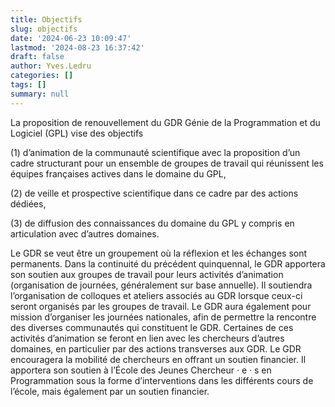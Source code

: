 ```yaml
---
title: Objectifs
slug: objectifs
date: '2024-06-23 10:09:47'
lastmod: '2024-08-23 16:37:42'
draft: false
author: Yves.Ledru
categories: []
tags: []
summary: null
---
```


La proposition de renouvellement du GDR Génie de la Programmation et du Logiciel (GPL) vise des objectifs

(1) d’animation de la communauté scientifique avec la proposition d’un cadre structurant pour un ensemble de groupes de travail qui réunissent les équipes françaises actives dans le domaine du GPL,

(2) de veille  et prospective scientifique  dans ce cadre par des actions dédiées,

(3) de diffusion des connaissances du domaine du GPL y compris en articulation avec d’autres domaines.

Le GDR se veut être un groupement où la réflexion et les échanges sont permanents. Dans la continuité du précédent quinquennal, le GDR apportera son soutien aux groupes de travail pour leurs activités d’animation  (organisation de journées, généralement sur base annuelle). Il soutiendra l’organisation de colloques et ateliers associés au GDR lorsque ceux-ci  seront organisés par les groupes de travail. Le GDR aura également pour mission d’organiser les journées nationales, afin de permettre la rencontre des diverses communautés qui constituent le GDR. Certaines de ces activités d’animation se feront en lien avec les chercheurs d’autres domaines, en particulier  par des actions transverses aux GDR. Le GDR encouragera la mobilité  de chercheurs en offrant un soutien financier. Il apportera son soutien à l’École des Jeunes Chercheur _·_ e _·_ s en Programmation  sous la forme d’interventions  dans les différents cours de l’école, mais également par un soutien financier.

